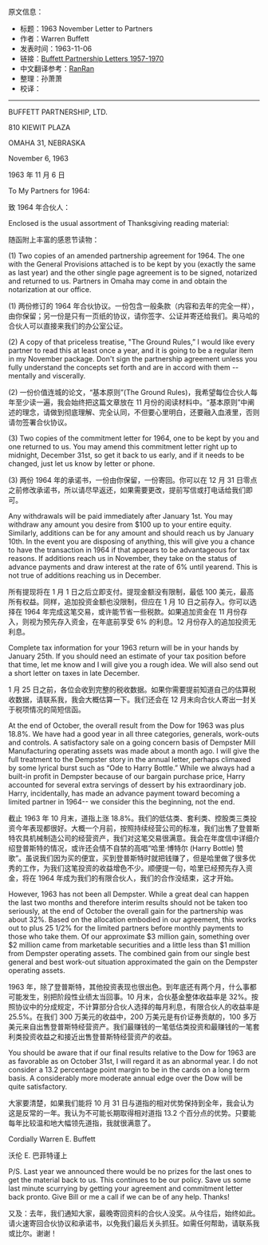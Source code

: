 原文信息：

- 标题：1963 November Letter to Partners
- 作者：Warren Buffett
- 发表时间：1963-11-06
- 链接：[Buffett Partnership Letters 1957-1970](https://theoraclesclassroom.com/wp-content/uploads/2020/05/Buffett-Partnership-Letters-1957-1970-High-Quality.pdf)
- 中文翻译参考：[RanRan](https://xueqiu.com/1173786903/69065311)
- 整理：孙萧萧
- 校译：

---

BUFFETT PARTNERSHIP, LTD. 

810 KIEWIT PLAZA 

OMAHA 31, NEBRASKA

November 6, 1963

1963 年 11 月 6 日 

To My Partners for 1964:

致 1964 年合伙人：

Enclosed is the usual assortment of Thanksgiving reading material:

随函附上丰富的感恩节读物： 

(1) Two copies of an amended partnership agreement for 1964. The one with the General Provisions attached is to be kept by you (exactly the same as last year) and the other single page agreement is to be signed, notarized and returned to us. Partners in Omaha may come in and obtain the notarization at our office.

(1) 两份修订的 1964 年合伙协议。一份包含一般条款（内容和去年的完全一样），由你保留；另一份是只有一页纸的协议，请你签字、公证并寄还给我们。奥马哈的合伙人可以直接来我们的办公室公证。 

(2) A copy of that priceless treatise, "The Ground Rules,” I would like every partner to read this at least once a year, and it is going to be a regular item in my November package. Don't sign the partnership agreement unless you fully understand the concepts set forth and are in accord with them -- mentally and viscerally.

(2) 一份价值连城的论文，“基本原则”(The Ground Rules)，我希望每位合伙人每年至少读一遍，我会始终把这篇文章放在 11 月份的阅读材料中。“基本原则”中阐述的理念，请做到彻底理解、完全认同，不但要心里明白，还要融入血液里，否则请勿签署合伙协议。 

(3) Two copies of the commitment letter for 1964, one to be kept by you and one returned to us. You may amend this commitment letter right up to midnight, December 31st, so get it back to us early, and if it needs to be changed, just let us know by letter or phone.

(3) 两份 1964 年的承诺书，一份由你保留，一份寄回。你可以在 12 月 31 日零点之前修改承诺书，所以请尽早返还，如果需要更改，提前写信或打电话给我们即可。 

Any withdrawals will be paid immediately after January 1st. You may withdraw any amount you desire from $100 up to your entire equity. Similarly, additions can be for any amount and should reach us by January 10th. In the event you are disposing of anything, this will give you a chance to have the transaction in 1964 if that appears to be advantageous for tax reasons. If additions reach us in November, they take on the status of advance payments and draw interest at the rate of 6% until yearend. This is not true of additions reaching us in December.

所有提现将在 1 月 1 日之后立即支付。提现金额没有限制，最低 100 美元，最高所有权益。同样，追加投资金额也没限制，但应在 1 月 10 日之前存入。你可以选择在 1964 年完成这笔交易，或许能节省一些税款。如果追加资金在 11 月份存入，则视为预先存入资金，在年底前享受 6% 的利息。12 月份存入的追加投资无利息。

Complete tax information for your 1963 return will be in your hands by January 25th. If you should need an estimate of your tax position before that time, let me know and I will give you a rough idea. We will also send out a short letter on taxes in late December.

1 月 25 日之前，各位会收到完整的税收数据。如果你需要提前知道自己的估算税收数据，请联系我，我会大概估算一下。我们还会在 12 月末向合伙人寄出一封关于税项情况的简短信函。

At the end of October, the overall result from the Dow for 1963 was plus 18.8%. We have had a good year in all three categories, generals, work-outs and controls. A satisfactory sale on a going concern basis of Dempster Mill Manufacturing operating assets was made about a month ago. I will give the full treatment to the Dempster story in the annual letter, perhaps climaxed by some lyrical burst such as “Ode to Harry Bottle.” While we always had a built-in profit in Dempster because of our bargain purchase price, Harry accounted for several extra servings of dessert by his extraordinary job. Harry, incidentally, has made an advance payment toward becoming a limited partner in 1964-- we consider this the beginning, not the end.

截止 1963 年 10 月末，道指上涨 18.8%。我们的低估类、套利类、控股类三类投资今年表现都很好。大概一个月前，按照持续经营公司的标准，我们出售了登普斯特农具机械制造公司的经营资产，我们对这笔交易很满意。我会在年度信中详细介绍登普斯特的情况，或许还会情不自禁的高唱“哈里·博特尔 (Harry Bottle) 赞歌”。虽说我们因为买的便宜，买到登普斯特时就把钱赚了，但是哈里做了很多优秀的工作，为我们这笔投资的收益增色不少。顺便提一句，哈里已经预先存入资金，将在 1964 年成为我们的有限合伙人，我们的合作没结束，这才开始。

However, 1963 has not been all Dempster. While a great deal can happen the last two months and therefore interim results should not be taken too seriously, at the end of October the overall gain for the partnership was about 32%. Based on the allocation embodied in our agreement, this works out to plus 25 1/2% for the limited partners before monthly payments to those who take them. Of our approximate $3 million gain, something over $2 million came from marketable securities and a little less than $1 million from Dempster operating assets. The combined gain from our single best general and best work-out situation approximated the gain on the Dempster operating assets.

1963 年，除了登普斯特，其他投资表现也很出色。到年底还有两个月，什么事都可能发生，别把阶段性业绩太当回事。10 月末，合伙基金整体收益率是 32%。按照协议中的分成规定，不计算部分合伙人选择的每月利息，有限合伙人的收益率是 25.5%。在我们 300 万美元的收益中，200 万美元是有价证券贡献的，100 多万美元来自出售登普斯特经营资产。我们最赚钱的一笔低估类投资和最赚钱的一笔套利类投资收益之和接近出售登普斯特经营资产的收益。

You should be aware that if our final results relative to the Dow for 1963 are as favorable as on October 31st, I will regard it as an abnormal year. I do not consider a 13.2 percentage point margin to be in the cards on a long term basis. A considerably more moderate annual edge over the Dow will be quite satisfactory.

大家要清楚，如果我们能将 10 月 31 日与道指的相对优势保持到全年，我会认为这是反常的一年。我认为不可能长期取得相对道指 13.2 个百分点的优势。只要能每年比较温和地大幅领先道指，我就很满意了。

Cordially
Warren E. Buffett

沃伦 E. 巴菲特谨上

P/S. Last year we announced there would be no prizes for the last ones to get the material back to us. This continues to be our policy. Save us some last minute scurrying by getting your agreement and commitment letter back pronto. Give Bill or me a call if we can be of any help. Thanks!

又及：去年，我们通知大家，最晚寄回资料的合伙人没奖。从今往后，始终如此。请火速寄回合伙协议和承诺书，以免我们最后关头抓狂。如需任何帮助，请联系我或比尔。谢谢！